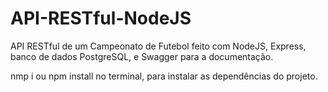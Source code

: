# API-RESTful-NodeJS
API RESTful de um Campeonato de Futebol feito com NodeJS, Express, banco de dados PostgreSQL, e Swagger para a documentação.



nmp i ou npm install
no terminal, para instalar as dependências do projeto.
